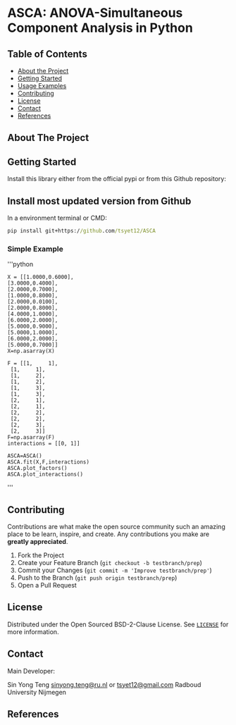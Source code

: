 # ASCA: ANOVA-Simultaneous Component Analysis in Python

<!-- TABLE OF CONTENTS -->
## Table of Contents

* [About the Project](#about-the-project)
* [Getting Started](#getting-started)
* [Usage Examples](#usage-examples)
* [Contributing](#contributing)
* [License](#license)
* [Contact](#contact)
* [References](#references)


<!-- ABOUT THE PROJECT -->
## About The Project



<!-- GETTING STARTED -->
## Getting Started

Install this library either from the official pypi or from this Github repository:


## Install most updated version from Github

In a environment terminal or CMD:
```bat
pip install git+https://github.com/tsyet12/ASCA
```




### Simple Example
'''python

    X = [[1.0000,0.6000], 
    [3.0000,0.4000],
    [2.0000,0.7000],
    [1.0000,0.8000],
    [2.0000,0.0100],
    [2.0000,0.8000],
    [4.0000,1.0000],
    [6.0000,2.0000],
    [5.0000,0.9000],
    [5.0000,1.0000],
    [6.0000,2.0000],
    [5.0000,0.7000]]
    X=np.asarray(X)

    F = [[1,     1],
     [1,     1],
     [1,     2],
     [1,     2],
     [1,     3],
     [1,     3],
     [2,     1],
     [2,     1],
     [2,     2],
     [2,     2],
     [2,     3],
     [2,     3]]
    F=np.asarray(F)
    interactions = [[0, 1]]

    ASCA=ASCA()
    ASCA.fit(X,F,interactions)
    ASCA.plot_factors()
    ASCA.plot_interactions()

'''


<!-- CONTRIBUTING -->
## Contributing

Contributions are what make the open source community such an amazing place to be learn, inspire, and create. Any contributions you make are **greatly appreciated**.

1. Fork the Project
2. Create your Feature Branch (`git checkout -b testbranch/prep`)
3. Commit your Changes (`git commit -m 'Improve testbranch/prep'`)
4. Push to the Branch (`git push origin testbranch/prep`)
5. Open a Pull Request


<!-- LICENSE -->
## License

Distributed under the Open Sourced BSD-2-Clause License. See [`LICENSE`](https://github.com/tsyet12/Chemsy/blob/main/LICENSE) for more information.


<!-- CONTACT -->
## Contact
Main Developer:

Sin Yong Teng sinyong.teng@ru.nl or tsyet12@gmail.com
Radboud University Nijmegen

<!-- References -->
## References
